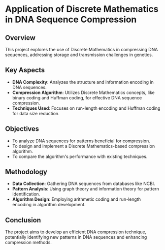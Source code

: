 # Application of Discrete Mathematics in DNA Sequence Compression

## Overview
This project explores the use of Discrete Mathematics in compressing DNA sequences, addressing storage and transmission challenges in genetics.

## Key Aspects
- **DNA Complexity**: Analyzes the structure and information encoding in DNA sequences.
- **Compression Algorithm**: Utilizes Discrete Mathematics concepts, like binary coding and Huffman coding, for effective DNA sequence compression.
- **Techniques Used**: Focuses on run-length encoding and Huffman coding for data size reduction.

## Objectives
- To analyze DNA sequences for patterns beneficial for compression.
- To design and implement a Discrete Mathematics-based compression algorithm.
- To compare the algorithm's performance with existing techniques.

## Methodology
- **Data Collection**: Gathering DNA sequences from databases like NCBI.
- **Pattern Analysis**: Using graph theory and information theory for pattern identification.
- **Algorithm Design**: Employing arithmetic coding and run-length encoding in algorithm development.

## Conclusion
The project aims to develop an efficient DNA compression technique, potentially identifying new patterns in DNA sequences and enhancing compression methods.
